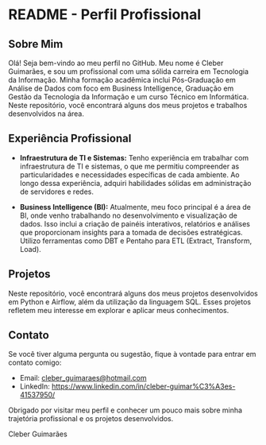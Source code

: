 # README - Perfil Profissional

## Sobre Mim

Olá! Seja bem-vindo ao meu perfil no GitHub. Meu nome é Cleber Guimarães, e sou um profissional com uma sólida carreira em Tecnologia da Informação. Minha formação acadêmica inclui Pós-Graduação em Análise de Dados com foco em Business Intelligence, Graduação em Gestão da Tecnologia da Informação e um curso Técnico em Informática. Neste repositório, você encontrará alguns dos meus projetos e trabalhos desenvolvidos na área.

## Experiência Profissional

- **Infraestrutura de TI e Sistemas:** Tenho experiência em trabalhar com infraestrutura de TI e sistemas, o que me permitiu compreender as particularidades e necessidades específicas de cada ambiente. Ao longo dessa experiência, adquiri habilidades sólidas em administração de servidores e redes.

- **Business Intelligence (BI):** Atualmente, meu foco principal é a área de BI, onde venho trabalhando no desenvolvimento e visualização de dados. Isso inclui a criação de painéis interativos, relatórios e análises que proporcionam insights para a tomada de decisões estratégicas. Utilizo ferramentas como DBT e Pentaho para ETL (Extract, Transform, Load).

## Projetos

Neste repositório, você encontrará alguns dos meus projetos desenvolvidos em Python e Airflow, além da utilização da linguagem SQL. Esses projetos refletem meu interesse em explorar e aplicar meus conhecimentos.

## Contato

Se você tiver alguma pergunta ou sugestão, fique à vontade para entrar em contato comigo:

- Email: cleber_guimaraes@hotmail.com
- LinkedIn: https://www.linkedin.com/in/cleber-guimar%C3%A3es-41537950/

Obrigado por visitar meu perfil e conhecer um pouco mais sobre minha trajetória profissional e os projetos desenvolvidos.

Cleber Guimarães
